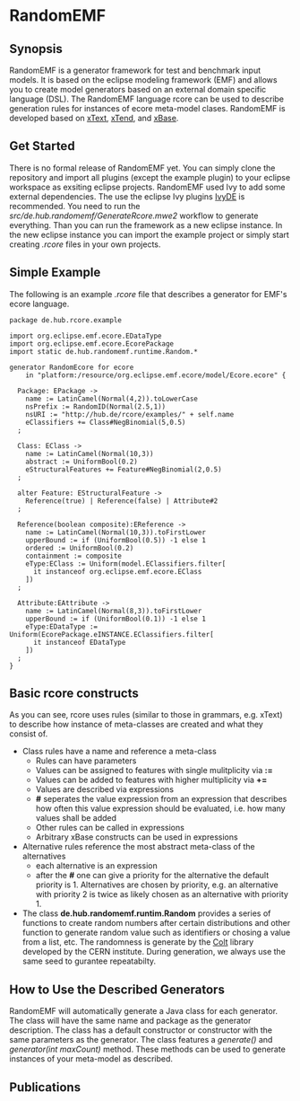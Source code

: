 # RandomEMF
## Synopsis
RandomEMF is a generator framework for test and benchmark input models. It is based on the eclipse modeling framework (EMF) and allows you to create model generators based on an external domain specific language (DSL). The RandomEMF language rcore can be used to describe generation rules for instances of ecore meta-model clases. RandomEMF is developed based on [xText](https://eclipse.org/Xtext/), [xTend](https://eclipse.org/xtend/), and [xBase](https://eclipse.org/Xtext/).

## Get Started
There is no formal release of RandomEMF yet. You can simply clone the repository and import all plugins (except the example plugin) to your eclipse workspace as exsiting eclipse projects. RandomEMF used Ivy to add some external dependencies. The use the eclipse Ivy plugins [IvyDE](http://ant.apache.org/ivy/ivyde/) is recommended. You need to run the *src/de.hub.randomemf/GenerateRcore.mwe2* workflow to generate everything. Than you can run the framework as a new eclipse instance. In the new eclipse instance you can import the example project or simply start creating *.rcore* files in your own projects.

## Simple Example
The following is an example *.rcore* file that describes a generator for EMF's ecore language.

```
package de.hub.rcore.example

import org.eclipse.emf.ecore.EDataType
import org.eclipse.emf.ecore.EcorePackage
import static de.hub.randomemf.runtime.Random.*

generator RandomEcore for ecore 
    in "platform:/resource/org.eclipse.emf.ecore/model/Ecore.ecore" { 
  
  Package: EPackage ->
    name := LatinCamel(Normal(4,2)).toLowerCase
    nsPrefix := RandomID(Normal(2.5,1))
    nsURI := "http://hub.de/rcore/examples/" + self.name
    eClassifiers += Class#NegBinomial(5,0.5)
  ;
  
  Class: EClass ->
    name := LatinCamel(Normal(10,3))
    abstract := UniformBool(0.2)
    eStructuralFeatures += Feature#NegBinomial(2,0.5)
  ;
  
  alter Feature: EStructuralFeature ->
    Reference(true) | Reference(false) | Attribute#2 
  ;
  
  Reference(boolean composite):EReference ->
    name := LatinCamel(Normal(10,3)).toFirstLower
    upperBound := if (UniformBool(0.5)) -1 else 1
    ordered := UniformBool(0.2)
    containment := composite
    eType:EClass := Uniform(model.EClassifiers.filter[
      it instanceof org.eclipse.emf.ecore.EClass
    ])
  ; 
  
  Attribute:EAttribute ->
    name := LatinCamel(Normal(8,3)).toFirstLower
    upperBound := if (UniformBool(0.1)) -1 else 1
    eType:EDataType := Uniform(EcorePackage.eINSTANCE.EClassifiers.filter[
      it instanceof EDataType
    ])
  ;
}
```

## Basic rcore constructs
As you can see, rcore uses rules (similar to those in grammars, e.g. xText) to describe how instance of meta-classes are created and what they consist of. 
* Class rules have a name and reference a meta-class
  * Rules can have parameters
  * Values can be assigned to features with single mulitplicity via **:=**
  * Values can be added to features with higher multiplicity via **+=**
  * Values are described via expressions
  * **#** seperates the value expression from an expression that describes how often this value expression should be evaluated, i.e. how many values shall be added
  * Other rules can be called in expressions
  * Arbitrary xBase constructs can be used in expressions
* Alternative rules reference the most abstract meta-class of the alternatives
  * each alternative is an expression
  * after the **#** one can give a priority for the alternative the default priority is 1. Alternatives are chosen by priority, e.g. an alternative with priority 2 is twice as likely chosen as an alternative with priority 1.
* The class **de.hub.randomemf.runtim.Random** provides a series of functions to create random numbers after certain distributions and other function to generate random value such as identifiers or chosing a value from a list, etc. The randomness is generate by the [Colt](https://dst.lbl.gov/ACSSoftware/colt/) library developed by the CERN institute. During generation, we always use the same seed to gurantee repeatabilty.

## How to Use the Described Generators
RandomEMF will automatically generate a Java class for each generator. The class will have the same name and package as the generator description. The class has a default constructor or constructor with the same parameters as the generator. The class features a *generate()* and *generator(int maxCount)* method. These methods can be used to generate instances of your meta-model as described. 

## Publications

